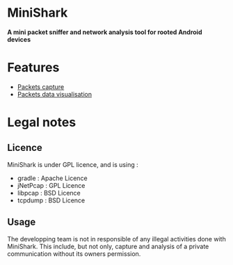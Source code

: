# MiniShark
**A mini packet sniffer and network analysis tool for rooted Android devices**

# Features 

* [Packets capture](https://github.com/Moi4167/MiniShark/wiki/Packets-capture)
* [Packets data visualisation](https://github.com/Moi4167/MiniShark/wiki/Packets-header-data-visualisation)

# Legal notes
## Licence
MiniShark is under GPL licence, and is using : 
- gradle : Apache Licence
- jNetPcap : GPL Licence
- libpcap : BSD Licence
- tcpdump : BSD Licence

## Usage
The developping team is not in responsible of any illegal activities done with MiniShark. This include, but not only, capture and analysis of a private communication without its owners permission.
